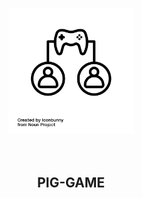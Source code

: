 <p align = "center">
<br>
<img src ="img/pvp.png" height="200">
<br>
<br>
<br>
</p>

<h2 align = "center">PIG-GAME</h2>
